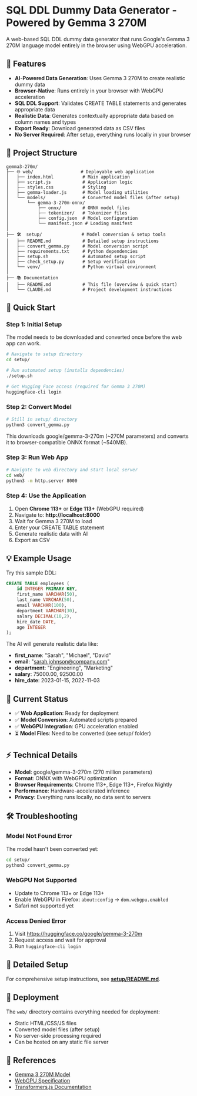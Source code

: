 # SQL DDL Dummy Data Generator - Powered by Gemma 3 270M

A web-based SQL DDL dummy data generator that runs Google's Gemma 3 270M language model entirely in the browser using WebGPU acceleration.

## 🌟 Features

- **AI-Powered Data Generation**: Uses Gemma 3 270M to create realistic dummy data
- **Browser-Native**: Runs entirely in your browser with WebGPU acceleration  
- **SQL DDL Support**: Validates CREATE TABLE statements and generates appropriate data
- **Realistic Data**: Generates contextually appropriate data based on column names and types
- **Export Ready**: Download generated data as CSV files
- **No Server Required**: After setup, everything runs locally in your browser

## 📁 Project Structure

```
gemma3-270m/
├── 🌐 web/                  # Deployable web application
│   ├── index.html           # Main application
│   ├── script.js            # Application logic
│   ├── styles.css           # Styling
│   ├── gemma-loader.js      # Model loading utilities
│   └── models/              # Converted model files (after setup)
│       └── gemma-3-270m-onnx/
│           ├── onnx/        # ONNX model files
│           ├── tokenizer/   # Tokenizer files
│           ├── config.json  # Model configuration
│           └── manifest.json # Loading manifest
│
├── 🛠️  setup/               # Model conversion & setup tools
│   ├── README.md            # Detailed setup instructions
│   ├── convert_gemma.py     # Model conversion script
│   ├── requirements.txt     # Python dependencies
│   ├── setup.sh             # Automated setup script
│   ├── check_setup.py       # Setup verification
│   └── venv/                # Python virtual environment
│
├── 📚 Documentation
│   ├── README.md            # This file (overview & quick start)
│   └── CLAUDE.md            # Project development instructions
```

## 🚀 Quick Start

### Step 1: Initial Setup

The model needs to be downloaded and converted once before the web app can work.

```bash
# Navigate to setup directory
cd setup/

# Run automated setup (installs dependencies)
./setup.sh

# Get Hugging Face access (required for Gemma 3 270M)
huggingface-cli login
```

### Step 2: Convert Model

```bash
# Still in setup/ directory
python3 convert_gemma.py
```

This downloads google/gemma-3-270m (~270M parameters) and converts it to browser-compatible ONNX format (~540MB).

### Step 3: Run Web App

```bash
# Navigate to web directory and start local server
cd web/
python3 -m http.server 8000
```

### Step 4: Use the Application

1. Open **Chrome 113+** or **Edge 113+** (WebGPU required)
2. Navigate to: **http://localhost:8000**
3. Wait for Gemma 3 270M to load
4. Enter your CREATE TABLE statement
5. Generate realistic data with AI
6. Export as CSV

## 💡 Example Usage

Try this sample DDL:

```sql
CREATE TABLE employees (
    id INTEGER PRIMARY KEY,
    first_name VARCHAR(50),
    last_name VARCHAR(50),
    email VARCHAR(100),
    department VARCHAR(30),
    salary DECIMAL(10,2),
    hire_date DATE,
    age INTEGER
);
```

The AI will generate realistic data like:
- **first_name**: "Sarah", "Michael", "David"
- **email**: "sarah.johnson@company.com"  
- **department**: "Engineering", "Marketing"
- **salary**: 75000.00, 92500.00
- **hire_date**: 2023-01-15, 2022-11-03

## 🎯 Current Status

- ✅ **Web Application**: Ready for deployment
- ✅ **Model Conversion**: Automated scripts prepared
- ✅ **WebGPU Integration**: GPU acceleration enabled
- ⏳ **Model Files**: Need to be converted (see setup/ folder)

## ⚡ Technical Details

- **Model**: google/gemma-3-270m (270 million parameters)
- **Format**: ONNX with WebGPU optimization
- **Browser Requirements**: Chrome 113+, Edge 113+, Firefox Nightly
- **Performance**: Hardware-accelerated inference
- **Privacy**: Everything runs locally, no data sent to servers

## 🛠 Troubleshooting

### Model Not Found Error
The model hasn't been converted yet:
```bash
cd setup/
python3 convert_gemma.py
```

### WebGPU Not Supported
- Update to Chrome 113+ or Edge 113+
- Enable WebGPU in Firefox: `about:config` → `dom.webgpu.enabled`
- Safari not supported yet

### Access Denied Error  
1. Visit https://huggingface.co/google/gemma-3-270m
2. Request access and wait for approval
3. Run `huggingface-cli login`

## 📖 Detailed Setup

For comprehensive setup instructions, see **[setup/README.md](setup/README.md)**.

## 🤝 Deployment

The `web/` directory contains everything needed for deployment:
- Static HTML/CSS/JS files
- Converted model files (after setup)
- No server-side processing required
- Can be hosted on any static file server

## 🔗 References

- [Gemma 3 270M Model](https://huggingface.co/google/gemma-3-270m)
- [WebGPU Specification](https://www.w3.org/TR/webgpu/)
- [Transformers.js Documentation](https://github.com/xenova/transformers.js)